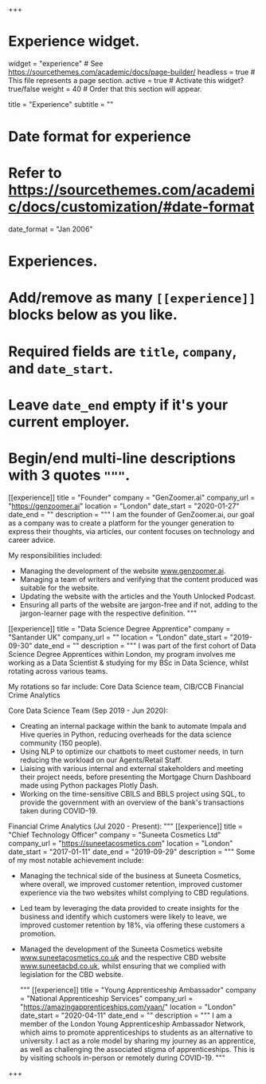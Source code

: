 +++
# Experience widget.
widget = "experience"  # See https://sourcethemes.com/academic/docs/page-builder/
headless = true  # This file represents a page section.
active = true  # Activate this widget? true/false
weight = 40  # Order that this section will appear.

title = "Experience"
subtitle = ""

# Date format for experience
#   Refer to https://sourcethemes.com/academic/docs/customization/#date-format
date_format = "Jan 2006"

# Experiences.
#   Add/remove as many `[[experience]]` blocks below as you like.
#   Required fields are `title`, `company`, and `date_start`.
#   Leave `date_end` empty if it's your current employer.
#   Begin/end multi-line descriptions with 3 quotes `"""`.


[[experience]]
  title = "Founder"
  company = "GenZoomer.ai"
  company_url = "https://genzoomer.ai"
  location = "London"
  date_start = "2020-01-27"
  date_end = ""
  description = """
 I am the founder of GenZoomer.ai, our goal as a company was to create a platform for the younger generation to express their thoughts, via articles, our content focuses on technology and career advice.


My responsibilities included:


* Managing the development of the website www.genzoomer.ai.
* Managing a team of writers and verifying that the content produced was suitable for the website.
* Updating the website with the articles and the Youth Unlocked Podcast.
* Ensuring all parts of the website are jargon-free and if not, adding to the jargon-learner page with the respective definition.
  """

[[experience]]
  title = "Data Science Degree Apprentice"
  company = "Santander UK"
  company_url = ""
  location = "London"
  date_start = "2019-09-30"
  date_end = ""
  description = """ I was part of the first cohort of Data Science Degree Apprentices within London, my program involves me working as a Data Scientist & studying for my BSc in Data Science, whilst rotating across various teams. 
  
My rotations so far include: Core Data Science team, CIB/CCB Financial Crime Analytics


Core Data Science Team (Sep 2019 - Jun 2020):                                                               
* Creating an internal package within the bank to automate Impala and Hive queries in Python, reducing overheads for the data science community (150 people).
* Using NLP to optimize our chatbots to meet customer needs, in turn reducing the workload on our Agents/Retail Staff.
* Liaising with various internal and external stakeholders and meeting their project needs, before presenting the Mortgage Churn Dashboard made using Python packages Plotly Dash.
* Working on the time-sensitive CBILS and BBLS project using SQL, to provide the government with an overview of the bank's transactions taken during COVID-19.

Financial Crime Analytics (Jul 2020 - Present):
"""
[[experience]]
    title = "Chief Technology Officer"
  company = "Suneeta Cosmetics Ltd"
  company_url = "https://suneetacosmetics.com"
  location = "London"
  date_start = "2017-01-11"
  date_end = "2019-09-29"
  description = """ 
   Some of my most notable achievement include:
  
  * Managing the technical side of the business at Suneeta Cosmetics, where overall, we improved customer retention, improved customer experience via the two websites whilst complying to CBD regulations.
* Led team by leveraging the data provided to create insights for the business and identify which customers were likely to leave, we improved customer retention by 18%, via offering these customers a promotion.
* Managed the development of the Suneeta Cosmetics website www.suneetacosmetics.co.uk and the respective CBD website www.suneetacbd.co.uk, whilst ensuring that we complied with legislation for the CBD website.

  """
[[experience]]
    title = "Young Apprenticeship Ambassador"
  company = "National Apprenticeship Services"
  company_url = "https://amazingapprenticeships.com/yaan/"
  location = "London"
  date_start = "2020-04-11"
  date_end = ""
  description = """
I am a member of the London Young Apprenticeship Ambassador Network, which aims to promote apprenticeships to students as an alternative to university. I act as a role model by sharing my journey as an apprentice, as well as challenging the associated stigma of apprenticeships. This is by visiting schools in-person or remotely during COVID-19.
  """

+++
